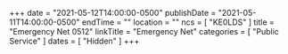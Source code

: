 +++
date = "2021-05-12T14:00:00-0500"
publishDate = "2021-05-11T14:00:00-0500"
endTime = ""
location = ""
ncs = [ "KE0LDS" ]
title = "Emergency Net 0512"
linkTitle = "Emergency Net"
categories = [ "Public Service" ]
dates = [ "Hidden" ]
+++
